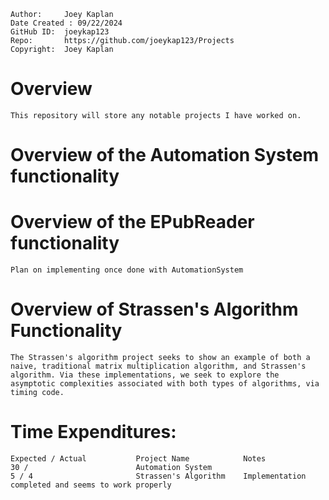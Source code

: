 ```
Author:     Joey Kaplan
Date Created : 09/22/2024
GitHub ID:  joeykap123
Repo:       https://github.com/joeykap123/Projects
Copyright:  Joey Kaplan
```
# Overview

    This repository will store any notable projects I have worked on.

# Overview of the Automation System functionality


# Overview of the EPubReader functionality

    Plan on implementing once done with AutomationSystem

# Overview of Strassen's Algorithm Functionality
    The Strassen's algorithm project seeks to show an example of both a naive, traditional matrix multiplication algorithm, and Strassen's algorithm. Via these implementations, we seek to explore the asymptotic complexities associated with both types of algorithms, via timing code. 

# Time Expenditures:

    Expected / Actual           Project Name            Notes
    30 /                        Automation System
    5 / 4                       Strassen's Algorithm    Implementation completed and seems to work properly